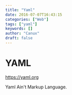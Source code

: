 ```yaml
---
title: "Yaml"
date: 2016-07-07T16:43:15
categories: ["Web"]
tags: ["yaml"]
keywords: []
author: "Canux"
draft: false
---
```


# YAML

<https://yaml.org>

Yaml Ain't Markup Language.


